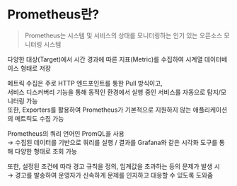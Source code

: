 # Prometheus란?
> Prometheus는 시스템 및 서비스의 상태를 모니터링하는 인기 있는 오픈소스 모니터링 시스템

다양한 대상(Target)에서 시간 경과에 따른 지표(Metric)를 수집하여 시계열 데이터베이스 형태로 저장  

메트릭 수집은 주로 HTTP 엔드포인트를 통한 Pull 방식이고,   
서비스 디스커버리 기능을 통해 동적인 환경에서 실행 중인 서비스를 자동으로 탐지/모니터링 가능  
또한, Exporters를 활용하여 Prometheus가 기본적으로 지원하지 않는 애플리케이션의 메트릭도 수집 가능  
  
Prometheus의 쿼리 언어인 PromQL을 사용  
→ 수집된 데이터를 기반으로 쿼리를 실행 / 결과를 Grafana와 같은 시각화 도구를 통해 다양한 형태로 조회 가능  

또한, 설정된 조건에 따라 경고 규칙을 정의, 임계값을 초과하는 등의 문제가 발생 시  
→ 경고를 발송하여 운영자가 신속하게 문제를 인지하고 대응할 수 있도록 도와줌
